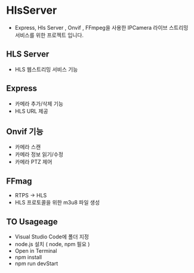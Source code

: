 # HlsServer
- Express, Hls Server , Onvif , FFmpeg을 사용한 IPCamera 라이브 스트리밍 서비스를 위한 프로젝트 입니다.

## HLS Server
- HLS 웹스트리밍 서비스 기능

## Express
- 카메라 추가/삭제 기능
- HLS URL 제공

## Onvif 기능
- 카메라 스캔
- 카메라 정보 읽기/수정
- 카메라 PTZ 제어

## FFmag
- RTPS -> HLS
- HLS 프로토콜을 위한 m3u8 파일 생성

## TO Usageage
- Visual Studio Code에 폴더 지정
- node.js 설치 ( node, npm 필요 )
- Open in Terminal
- npm install
- npm run devStart
